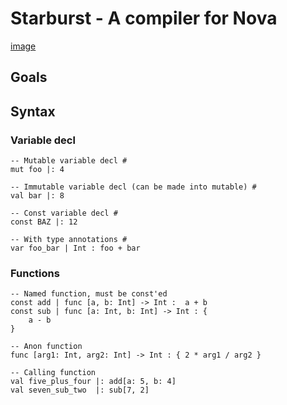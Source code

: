 # Starburst - A compiler for Nova

[image](./images/icon.svg)

## Goals

## Syntax

### Variable decl

```
-- Mutable variable decl #
mut foo |: 4

-- Immutable variable decl (can be made into mutable) #
val bar |: 8

-- Const variable decl #
const BAZ |: 12

-- With type annotations #
var foo_bar | Int : foo + bar
```

### Functions

```
-- Named function, must be const'ed
const add | func [a, b: Int] -> Int :  a + b
const sub | func [a: Int, b: Int] -> Int : {
    a - b
}

-- Anon function
func [arg1: Int, arg2: Int] -> Int : { 2 * arg1 / arg2 }

-- Calling function
val five_plus_four |: add[a: 5, b: 4]
val seven_sub_two  |: sub[7, 2]
```


